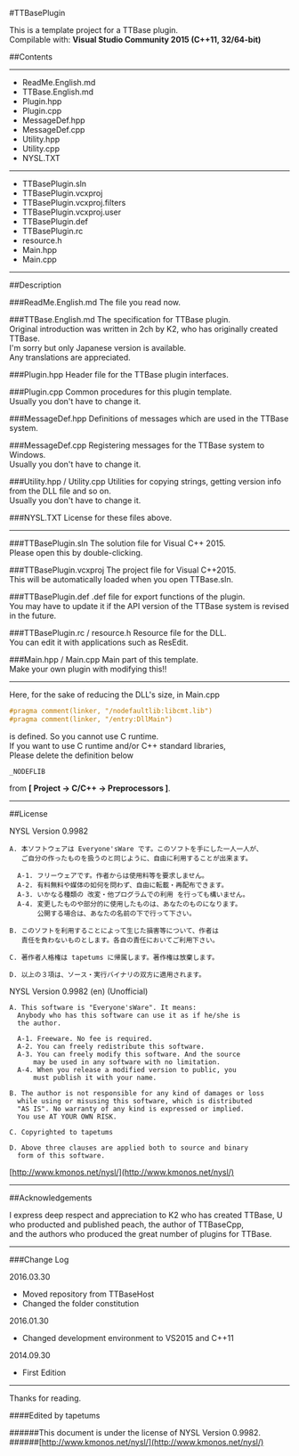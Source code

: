 #TTBasePlugin

This is a template project for a TTBase plugin.  
Compilable with: **Visual Studio Community 2015 (C++11, 32/64-bit)**

##Contents

---

- ReadMe.English.md
- TTBase.English.md
- Plugin.hpp
- Plugin.cpp
- MessageDef.hpp
- MessageDef.cpp
- Utility.hpp
- Utility.cpp
- NYSL.TXT
---
- TTBasePlugin.sln
- TTBasePlugin.vcxproj
- TTBasePlugin.vcxproj.filters
- TTBasePlugin.vcxproj.user
- TTBasePlugin.def
- TTBasePlugin.rc
- resource.h
- Main.hpp
- Main.cpp

---

##Description

###ReadMe.English.md
The file you read now.

###TTBase.English.md
The specification for TTBase plugin.  
Original introduction was written in 2ch by K2, who has originally created TTBase.  
I'm sorry but only Japanese version is available.  
Any translations are appreciated.

###Plugin.hpp
Header file for the TTBase plugin interfaces.

###Plugin.cpp
Common procedures for this plugin template.  
Usually you don't have to change it.

###MessageDef.hpp
Definitions of messages which are used in the TTBase system.

###MessageDef.cpp
Registering messages for the TTBase system to Windows.  
Usually you don't have to change it.

###Utility.hpp / Utility.cpp
Utilities for copying strings, getting version info from the DLL file and so on.  
Usually you don't have to change it.

###NYSL.TXT
License for these files above.

---

###TTBasePlugin.sln
The solution file for Visual C++ 2015.  
Please open this by double-clicking.

###TTBasePlugin.vcxproj
The project file for Visual C++2015.  
This will be automatically loaded when you open TTBase.sln.

###TTBasePlugin.def
.def file for export functions of the plugin.  
You may have to update it if the API version of the TTBase system is revised in the future.

###TTBasePlugin.rc / resource.h
Resource file for the DLL.  
You can edit it with applications such as ResEdit.

###Main.hpp / Main.cpp
Main part of this template.  
Make your own plugin with modifying this!!

---

Here, for the sake of reducing the DLL's size, in Main.cpp

```c
#pragma comment(linker, "/nodefaultlib:libcmt.lib")
#pragma comment(linker, "/entry:DllMain")
```

is defined. So you cannot use C runtime.  
If you want to use C runtime and/or C++ standard libraries,  
Please delete the definition below  

```
_NODEFLIB  
```

from **[ Project -> C/C++ -> Preprocessors ]**.

---

##License


NYSL Version 0.9982
```
A. 本ソフトウェアは Everyone'sWare です。このソフトを手にした一人一人が、
   ご自分の作ったものを扱うのと同じように、自由に利用することが出来ます。

  A-1. フリーウェアです。作者からは使用料等を要求しません。
  A-2. 有料無料や媒体の如何を問わず、自由に転載・再配布できます。
  A-3. いかなる種類の 改変・他プログラムでの利用 を行っても構いません。
  A-4. 変更したものや部分的に使用したものは、あなたのものになります。
       公開する場合は、あなたの名前の下で行って下さい。

B. このソフトを利用することによって生じた損害等について、作者は
   責任を負わないものとします。各自の責任においてご利用下さい。

C. 著作者人格権は tapetums に帰属します。著作権は放棄します。

D. 以上の３項は、ソース・実行バイナリの双方に適用されます。
```

NYSL Version 0.9982 (en) (Unofficial)
```
A. This software is "Everyone'sWare". It means:
  Anybody who has this software can use it as if he/she is
  the author.

  A-1. Freeware. No fee is required.
  A-2. You can freely redistribute this software.
  A-3. You can freely modify this software. And the source
      may be used in any software with no limitation.
  A-4. When you release a modified version to public, you
      must publish it with your name.

B. The author is not responsible for any kind of damages or loss
  while using or misusing this software, which is distributed
  "AS IS". No warranty of any kind is expressed or implied.
  You use AT YOUR OWN RISK.

C. Copyrighted to tapetums

D. Above three clauses are applied both to source and binary
  form of this software.
```

[http://www.kmonos.net/nysl/](http://www.kmonos.net/nysl/)

---

##Acknowledgements

I express deep respect and appreciation to K2 who has created TTBase, U who producted and published peach, the author of TTBaseCpp,  
and the authors who produced the great number of plugins for TTBase.

---

###Change Log

2016.03.30
- Moved repository from TTBaseHost
- Changed the folder constitution

2016.01.30  
- Changed development environment to VS2015 and C++11

2014.09.30  
- First Edition

---

Thanks for reading.

####Edited by
tapetums

######This document is under the license of NYSL Version 0.9982.  
######[http://www.kmonos.net/nysl/](http://www.kmonos.net/nysl/)
